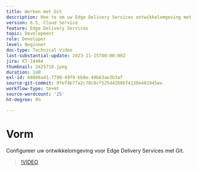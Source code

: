 ```yaml
---
title: Werken met Git
description: Hoe te om uw Edge Delivery Services ontwikkelomgeving met Git te vormen.
version: 6.5, Cloud Service
feature: Edge Delivery Services
topic: Development
role: Developer
level: Beginner
doc-type: Technical Video
last-substantial-update: 2023-11-15T00:00:00Z
jira: KT-14484
thumbnail: 3425718.jpeg
duration: 148
exl-id: 68866a41-7790-49f9-bb9e-49b63ae3b3af
source-git-commit: 9fef4b77a2c70c8cf525d42686f4120e481945ee
workflow-type: tm+mt
source-wordcount: '25'
ht-degree: 0%

---
```


# Vorm

Configureer uw ontwikkelomgeving voor Edge Delivery Services met Git.

>[!VIDEO](https://video.tv.adobe.com/v/3425718/?learn=on)
